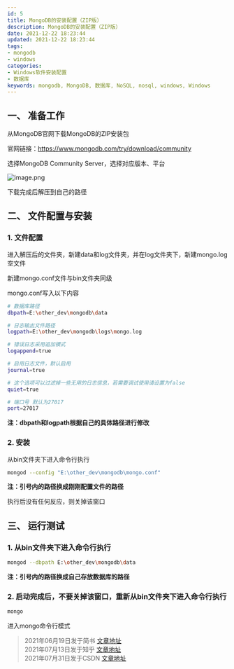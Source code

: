 ```yaml
---
id: 5
title: MongoDB的安装配置（ZIP版）
description: MongoDB的安装配置（ZIP版）
date: 2021-12-22 18:23:44
updated: 2021-12-22 18:23:44
tags:
- mongodb
- windows
categories:
- Windows软件安装配置
- 数据库
keywords: mongodb, MongoDB, 数据库, NoSQL, nosql, windows, Windows
---
```


## 一、 准备工作

从MongoDB官网下载MongoDB的ZIP安装包

官网链接：<https://www.mongodb.com/try/download/community>

选择MongoDB Community Server，选择对应版本、平台

![image.png](https://13812700839.github.io/MyImageBed/images/repository/installConfigNote/note1-1.png)

下载完成后解压到自己的路径

## 二、 文件配置与安装

### 1. 文件配置

进入解压后的文件夹，新建data和log文件夹，并在log文件夹下，新建mongo.log空文件

新建mongo.conf文件与bin文件夹同级

mongo.conf写入以下内容

```bash
# 数据库路径
dbpath=E:\other_dev\mongodb\data

# 日志输出文件路径
logpath=E:\other_dev\mongodb\logs\mongo.log 

# 错误日志采用追加模式
logappend=true

# 启用日志文件，默认启用
journal=true

# 这个选项可以过滤掉一些无用的日志信息，若需要调试使用请设置为false
quiet=true

# 端口号 默认为27017
port=27017
```

**注：dbpath和logpath根据自己的具体路径进行修改**

### 2. 安装

从bin文件夹下进入命令行执行

```bash
mongod --config "E:\other_dev\mongodb\mongo.conf"
```

**注：引号内的路径换成刚刚配置文件的路径**

执行后没有任何反应，则关掉该窗口

## 三、 运行测试

### 1. 从bin文件夹下进入命令行执行

```bash
mongod --dbpath E:\other_dev\mongodb\data
```

**注：引号内的路径换成自己存放数据库的路径**

### 2. 启动完成后，不要关掉该窗口，重新从bin文件夹下进入命令行执行

```bash
mongo
```

进入mongo命令行模式

> 2021年06月19日发于简书 [文章地址](https://www.jianshu.com/p/4092643aa3c3)\
> 2021年07月13日发于知乎 [文章地址](https://zhuanlan.zhihu.com/p/389247092)\
> 2021年07月31日发于CSDN [文章地址](https://blog.csdn.net/qq_46106320/article/details/119269582)
